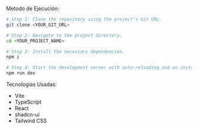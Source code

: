 Metodo de Ejecución:
```sh
# Step 1: Clone the repository using the project's Git URL.
git clone <YOUR_GIT_URL>

# Step 2: Navigate to the project directory.
cd <YOUR_PROJECT_NAME>

# Step 3: Install the necessary dependencies.
npm i

# Step 4: Start the development server with auto-reloading and an instant preview.
npm run dev
```

Tecnologias Usadas:

- Vite
- TypeScript
- React
- shadcn-ui
- Tailwind CSS

